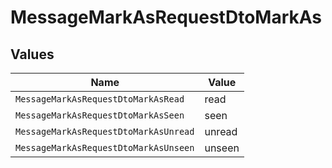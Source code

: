 # MessageMarkAsRequestDtoMarkAs


## Values

| Name                                  | Value                                 |
| ------------------------------------- | ------------------------------------- |
| `MessageMarkAsRequestDtoMarkAsRead`   | read                                  |
| `MessageMarkAsRequestDtoMarkAsSeen`   | seen                                  |
| `MessageMarkAsRequestDtoMarkAsUnread` | unread                                |
| `MessageMarkAsRequestDtoMarkAsUnseen` | unseen                                |